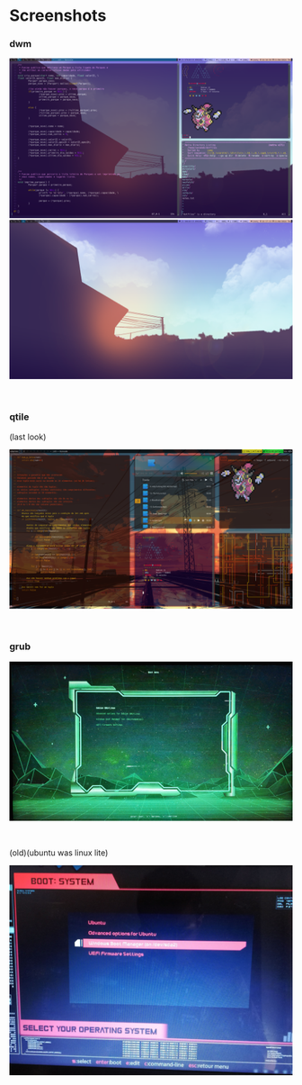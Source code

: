 # Screenshots

### dwm

![](dwm_1.png)
![](dwm_1_justwallpaper.png) 

‎ 
‎ 

### qtile
(last look)

![](qtile.png)

‎ 
‎

### grub
![](grub_retrogrub.jpg)

‎

(old)(ubuntu was linux lite)

![](grub_cyberRe.jpg)
